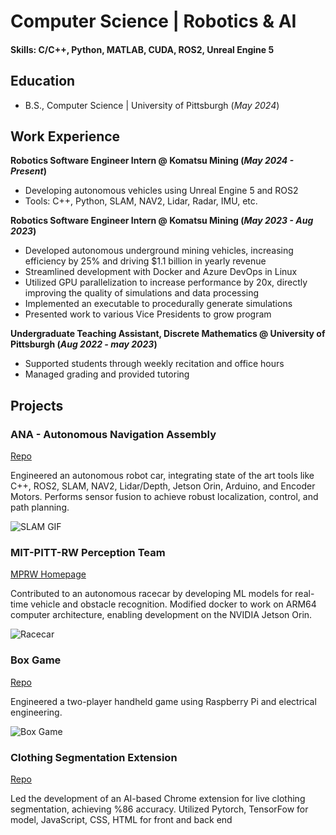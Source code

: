 # Computer Science | Robotics & AI
#### Skills: C/C++, Python, MATLAB, CUDA, ROS2, Unreal Engine 5

## Education		        		
- B.S., Computer Science | University of Pittsburgh (_May 2024_)

## Work Experience
**Robotics Software Engineer Intern @ Komatsu Mining (_May 2024 - Present_)**
- Developing autonomous vehicles using Unreal Engine 5 and ROS2
- Tools: C++, Python, SLAM, NAV2, Lidar, Radar, IMU, etc.

**Robotics Software Engineer Intern @ Komatsu Mining (_May 2023 - Aug 2023_)**
- Developed autonomous underground mining vehicles, increasing efficiency by 25% and driving $1.1 billion in yearly revenue
- Streamlined development with Docker and Azure DevOps in Linux
- Utilized GPU parallelization to increase performance by 20x, directly improving the quality of simulations and data processing
- Implemented an executable to procedurally generate simulations
- Presented work to various Vice Presidents to grow program

**Undergraduate Teaching Assistant, Discrete Mathematics @ University of Pittsburgh (_Aug 2022 - may 2023_)**
- Supported students through weekly recitation and office hours
- Managed grading and provided tutoring

## Projects
### ANA - Autonomous Navigation Assembly
[Repo](https://github.com/Razzi86/ana_bot)

Engineered an autonomous robot car, integrating state of the art tools like C++, ROS2, SLAM, NAV2, Lidar/Depth, Jetson Orin, Arduino, and Encoder Motors. Performs sensor fusion to achieve robust localization, control, and path planning.

![SLAM GIF](https://github.com/Razzi86/Razzi86.github.io/blob/main/assets/img/slam.gif?raw=true)

### MIT-PITT-RW Perception Team
[MPRW Homepage](https://driverless.mit.edu/mitpittrw)

Contributed to an autonomous racecar by developing ML models for real-time vehicle and obstacle recognition. Modified docker to work on ARM64 computer architecture, enabling development on the NVIDIA Jetson Orin.

![Racecar](https://www.raspitt.org/images/mprw/ourcar2%20-%20Copy.jpg)


### Box Game
[Repo](https://github.com/Razzi86/Box_Game)

Engineered a two-player handheld game using Raspberry Pi and electrical engineering.

![Box Game](https://imgur.com/a/PeGk6az)


### Clothing Segmentation Extension
[Repo]({https://github.com/DW-Han/fashion-segmentation-repo)

Led the development of an AI-based Chrome extension for live clothing segmentation, achieving %86 accuracy. Utilized Pytorch, TensorFow for model, JavaScript, CSS, HTML for front and back end

